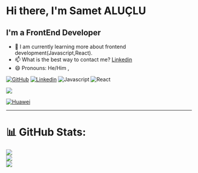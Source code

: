 # Hi there, I'm Samet ALUÇLU


## I'm a FrontEnd Developer

- 🌱 I am currently learning more about frontend development(Javascript,React).
- 📫 What is the best way to contact me? [Linkedin](https://www.linkedin.com/in/samet-alu%C3%A7lu-70b984229)
- 😄 Pronouns: He/Him ,

[![GitHub](https://img.shields.io/badge/Github-100000?style=for-the-badge&logo=github&logoColor=white)](https://github.com/sametaluclu/)
[![Linkedin](https://img.shields.io/badge/Linkedin-0077B5?style=for-the-badge&logo=linkedin&logoColor=white)](https://www.linkedin.com/in/samet-alu%C3%A7lu-70b984229)
![Javascript](https://img.shields.io/badge/JavaScript-323330?style=for-the-badge&logo=Javascript&logoColor=F0DB4F)
![React](https://img.shields.io/badge/React-000000?style=for-the-badge&logo=React&logoColor=61DBFB)<br/>

![](https://komarev.com/ghpvc/?username=sametaluclu&color=cc1d00)

[![Huawei](https://img.shields.io/badge/Huawei-Matebook_D15-999999?style=for-the-badge&logo=Huawei&logoColor=CF0A2C&color=232527)](#)

---
# 📊 GitHub Stats:
![](https://github-readme-stats.vercel.app/api?username=sametaluclu&theme=dark&hide_border=false&include_all_commits=true&count_private=true)<br/>
![](https://github-readme-streak-stats.herokuapp.com/?user=sametaluclu&theme=dark&hide_border=false)<br/>
![](https://github-readme-stats.vercel.app/api/top-langs/?username=sametaluclu&theme=dark&hide_border=false&include_all_commits=true&count_private=true&layout=compact)

